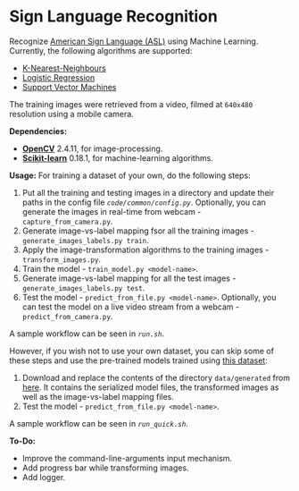 # Sign Language Recognition

Recognize [American Sign Language (ASL)](https://en.wikipedia.org/wiki/American_Sign_Language) using Machine Learning.  
Currently, the following algorithms are supported:
 - [K-Nearest-Neighbours](https://en.wikipedia.org/wiki/K-nearest_neighbors_algorithm)
 - [Logistic Regression](https://en.wikipedia.org/wiki/Logistic_regression)
 - [Support Vector Machines](https://en.wikipedia.org/wiki/Support_vector_machine)

The training images were retrieved from a video, filmed at `640x480` resolution using a mobile camera.

**Dependencies:**
 - [**OpenCV**](http://opencv.org/) 2.4.11, for image-processing.
 - [**Scikit-learn**](http://scikit-learn.org/) 0.18.1, for machine-learning algorithms.

**Usage:**
For training a dataset of your own, do the following steps:  
 1. Put all the training and testing images in a directory and update their paths in the config file *`code/common/config.py`*. Optionally, you can generate the images in real-time from webcam - `capture_from_camera.py`.
 2. Generate image-vs-label mapping fsor all the training images - `generate_images_labels.py train`.
 3. Apply the image-transformation algorithms to the training images - `transform_images.py`.
 4. Train the model - `train_model.py <model-name>`.
 6. Generate image-vs-label mapping for all the test images - `generate_images_labels.py test`.
 7. Test the model - `predict_from_file.py <model-name>`. Optionally, you can test the model on a live video stream from a webcam - `predict_from_camera.py`.

A sample workflow can be seen in *`run.sh`*.

However, if you wish not to use your own dataset, you can skip some of these steps and use the pre-trained models trained using [this dataset](https://drive.google.com/drive/folders/0Bw239KLrN7zoNkU5elZMRkc4TU0?usp=sharing):

 1. Download and replace the contents of the directory `data/generated` from [here](https://drive.google.com/drive/folders/0Bw239KLrN7zoelVsMVU5SnEwa0k?usp=sharing). It contains the serialized model files, the transformed images as well as the image-vs-label mapping files.
 2. Test the model - `predict_from_file.py <model-name>`.

A sample workflow can be seen in *`run_quick.sh`*.

**To-Do:**
 - Improve the command-line-arguments input mechanism.
 - Add progress bar while transforming images.
 - Add logger.
